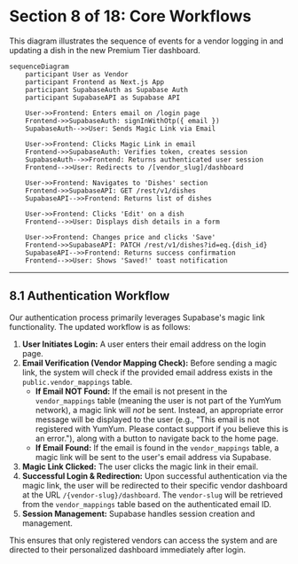 # Section 8 of 18: Core Workflows

This diagram illustrates the sequence of events for a vendor logging in and updating a dish in the new Premium Tier dashboard.

```mermaid
sequenceDiagram
    participant User as Vendor
    participant Frontend as Next.js App
    participant SupabaseAuth as Supabase Auth
    participant SupabaseAPI as Supabase API

    User->>Frontend: Enters email on /login page
    Frontend->>SupabaseAuth: signInWithOtp({ email })
    SupabaseAuth-->>User: Sends Magic Link via Email

    User->>Frontend: Clicks Magic Link in email
    Frontend->>SupabaseAuth: Verifies token, creates session
    SupabaseAuth-->>Frontend: Returns authenticated user session
    Frontend-->>User: Redirects to /[vendor_slug]/dashboard

    User->>Frontend: Navigates to 'Dishes' section
    Frontend->>SupabaseAPI: GET /rest/v1/dishes
    SupabaseAPI-->>Frontend: Returns list of dishes

    User->>Frontend: Clicks 'Edit' on a dish
    Frontend-->>User: Displays dish details in a form

    User->>Frontend: Changes price and clicks 'Save'
    Frontend->>SupabaseAPI: PATCH /rest/v1/dishes?id=eq.{dish_id}
    SupabaseAPI-->>Frontend: Returns success confirmation
    Frontend-->>User: Shows 'Saved!' toast notification
```

---

## 8.1 Authentication Workflow

Our authentication process primarily leverages Supabase's magic link functionality. The updated workflow is as follows:

1.  **User Initiates Login:** A user enters their email address on the login page.
2.  **Email Verification (Vendor Mapping Check):** Before sending a magic link, the system will check if the provided email address exists in the `public.vendor_mappings` table.
    - **If Email NOT Found:** If the email is not present in the `vendor_mappings` table (meaning the user is not part of the YumYum network), a magic link will _not_ be sent. Instead, an appropriate error message will be displayed to the user (e.g., "This email is not registered with YumYum. Please contact support if you believe this is an error."), along with a button to navigate back to the home page.
    - **If Email Found:** If the email is found in the `vendor_mappings` table, a magic link will be sent to the user's email address via Supabase.
3.  **Magic Link Clicked:** The user clicks the magic link in their email.
4.  **Successful Login & Redirection:** Upon successful authentication via the magic link, the user will be redirected to their specific vendor dashboard at the URL `/{vendor-slug}/dashboard`. The `vendor-slug` will be retrieved from the `vendor_mappings` table based on the authenticated email ID.
5.  **Session Management:** Supabase handles session creation and management.

This ensures that only registered vendors can access the system and are directed to their personalized dashboard immediately after login.
